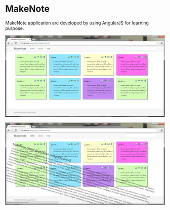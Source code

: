 MakeNote
========

MakeNote application are developed by using AngularJS for learning purpose.


![alt tag](https://raw.githubusercontent.com/RajaJaganathan/MakeNote/master/images/makenote.png)

![alt tag](https://raw.githubusercontent.com/RajaJaganathan/MakeNote/master/images/makenote_effect.png)


